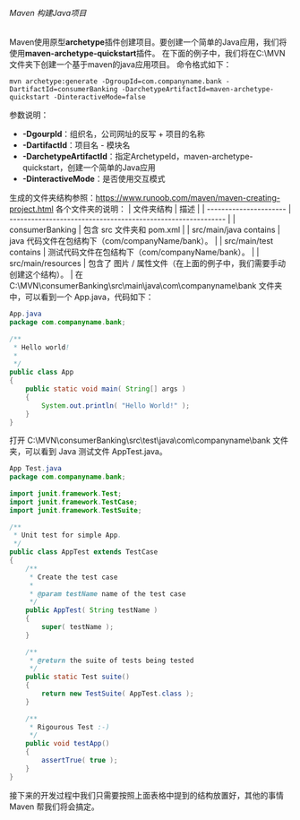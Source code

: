 ###### Maven 构建Java项目
Maven使用原型**archetype**插件创建项目。要创建一个简单的Java应用，我们将使用**maven-archetype-quickstart**插件。
在下面的例子中，我们将在C:\MVN文件夹下创建一个基于maven的java应用项目。
命令格式如下：
```
mvn archetype:generate -DgroupId=com.companyname.bank -DartifactId=consumerBanking -DarchetypeArtifactId=maven-archetype-quickstart -DinteractiveMode=false
```
参数说明：
- **-DgourpId**：组织名，公司网址的反写 + 项目的名称
- **-DartifactId**：项目名 - 模块名
- **-DarchetypeArtifactId**：指定ArchetypeId，maven-archetype-quickstart，创建一个简单的Java应用
- **-DinteractiveMode**：是否使用交互模式

生成的文件夹结构参照：https://www.runoob.com/maven/maven-creating-project.html
各个文件夹的说明：
| 文件夹结构             | 描述                                                         |
| ---------------------- | ------------------------------------------------------------ |
| consumerBanking        | 包含 src 文件夹和 pom.xml                                    |
| src/main/java contains | java 代码文件在包结构下（com/companyName/bank）。            |
| src/main/test contains | 测试代码文件在包结构下（com/companyName/bank）。             |
| src/main/resources     | 包含了 图片 / 属性文件（在上面的例子中，我们需要手动创建这个结构）。 |
在 C:\MVN\consumerBanking\src\main\java\com\companyname\bank 文件夹中，可以看到一个 App.java，代码如下：
```java
App.java
package com.companyname.bank;
 
/**
 * Hello world!
 *
 */
public class App 
{
    public static void main( String[] args )
    {
        System.out.println( "Hello World!" );
    }
}
```
打开 C:\MVN\consumerBanking\src\test\java\com\companyname\bank 文件夹，可以看到 Java 测试文件 AppTest.java。
```java
App Test.java
package com.companyname.bank;
 
import junit.framework.Test;
import junit.framework.TestCase;
import junit.framework.TestSuite;
 
/**
 * Unit test for simple App.
 */
public class AppTest extends TestCase 
{
    /**
     * Create the test case
     *
     * @param testName name of the test case
     */
    public AppTest( String testName )
    {
        super( testName );
    }
 
    /**
     * @return the suite of tests being tested
     */
    public static Test suite()
    {
        return new TestSuite( AppTest.class );
    }
 
    /**
     * Rigourous Test :-)
     */
    public void testApp()
    {
        assertTrue( true );
    }
}
```
接下来的开发过程中我们只需要按照上面表格中提到的结构放置好，其他的事情 Maven 帮我们将会搞定。